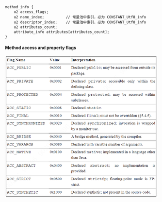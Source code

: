 ```
method_info {
    u2 access_flags;
    u2 name_index;          // 常量池中索引，必为 CONSTANT_Utf8_info
    u2 descriptor_index;    // 常量池中索引，必为 CONSTANT_Utf8_info
    u2 attributes_count;
    attribute_info attributes[attributes_count];
}
```
#### Method access and property flags
![pic2](./imgs/METHOD_ACCESS_FLAG.PNG)